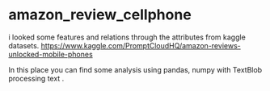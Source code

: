 # amazon_review_cellphone
i looked some features and relations through the attributes from kaggle datasets. https://www.kaggle.com/PromptCloudHQ/amazon-reviews-unlocked-mobile-phones

In this place you can find some analysis using pandas, numpy with TextBlob processing text .
